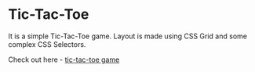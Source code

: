 # Tic-Tac-Toe

It is a simple Tic-Tac-Toe game. Layout is made using CSS Grid and some complex CSS Selectors.

Check out here - [tic-tac-toe game](https://ajinkya2000.github.io/tic-tac-toe/)
